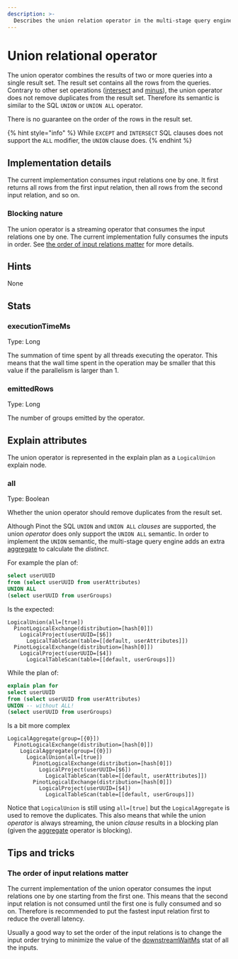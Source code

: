 ```yaml
---
description: >-
  Describes the union relation operator in the multi-stage query engine.
---
```


# Union relational operator

The union operator combines the results of two or more queries into a single result set.
The result set contains all the rows from the queries.
Contrary to other set operations ([intersect](intersect.md) and [minus](minus.md)), the union operator does not remove
duplicates from the result set.
Therefore its semantic is similar to the SQL `UNION` or `UNION ALL` operator.

There is no guarantee on the order of the rows in the result set.

{% hint style="info" %}
While `EXCEPT` and `INTERSECT` SQL clauses does not support the `ALL` modifier, the `UNION` clause does.
{% endhint %}

## Implementation details
The current implementation consumes input relations one by one.
It first returns all rows from the first input relation, then all rows from the second input relation, and so on.

### Blocking nature
The union operator is a streaming operator that consumes the input relations one by one.
The current implementation fully consumes the inputs in order.
See [the order of input relations matter](#the-order-of-input-relations-matter) for more details.

## Hints
None

## Stats
### executionTimeMs
Type: Long

The summation of time spent by all threads executing the operator.
This means that the wall time spent in the operation may be smaller that this value if the parallelism is larger than 1.

### emittedRows
Type: Long

The number of groups emitted by the operator.

## Explain attributes

The union operator is represented in the explain plan as a `LogicalUnion` explain node.

### all
Type: Boolean

Whether the union operator should remove duplicates from the result set.

Although Pinot the SQL `UNION` and `UNION ALL` _clauses_ are supported, the union _operator_ does only support the 
`UNION ALL` semantic.
In order to implement the `UNION` semantic, the multi-stage query engine adds an extra [aggregate](./aggregate.md) to 
calculate the _distinct_.

For example the plan of:
```sql
select userUUID
from (select userUUID from userAttributes)
UNION ALL
(select userUUID from userGroups)
```

Is the expected:
```
LogicalUnion(all=[true])
  PinotLogicalExchange(distribution=[hash[0]])
    LogicalProject(userUUID=[$6])
      LogicalTableScan(table=[[default, userAttributes]])
  PinotLogicalExchange(distribution=[hash[0]])
    LogicalProject(userUUID=[$4])
      LogicalTableScan(table=[[default, userGroups]])
```

While the plan of:
```sql
explain plan for
select userUUID
from (select userUUID from userAttributes)
UNION -- without ALL!
(select userUUID from userGroups)
```

Is a bit more complex
```
LogicalAggregate(group=[{0}])
  PinotLogicalExchange(distribution=[hash[0]])
    LogicalAggregate(group=[{0}])
      LogicalUnion(all=[true])
        PinotLogicalExchange(distribution=[hash[0]])
          LogicalProject(userUUID=[$6])
            LogicalTableScan(table=[[default, userAttributes]])
        PinotLogicalExchange(distribution=[hash[0]])
          LogicalProject(userUUID=[$4])
            LogicalTableScan(table=[[default, userGroups]])
```

Notice that `LogicalUnion` is still using `all=[true]` but the `LogicalAggregate` is used to remove the duplicates.
This also means that while the union _operator_ is always streaming, the union _clause_ results in a blocking plan
(given the [aggregate](./aggregate.md#blocking-nature) operator is blocking).


## Tips and tricks

### The order of input relations matter
The current implementation of the union operator consumes the input relations one by one starting from the first one.
This means that the second input relation is not consumed until the first one is fully consumed and so on.
Therefore is recommended to put the fastest input relation first to reduce the overall latency.

Usually a good way to set the order of the input relations is to change the input order trying to minimize the
value of the [downstreamWaitMs](mailbox-receive.md#downstreamwaitms) stat of all the inputs.
